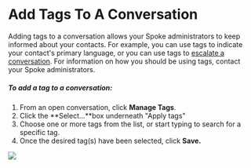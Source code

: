 # Add Tags To A Conversation

Adding tags to a conversation allows your Spoke administrators
to keep informed about your contacts. For example, you can use
tags to indicate your contact's primary language, or you can use
tags to
[escalate a conversation](https://docs.spokerewired.com/article/81-escalate-a-conversation). For information on how you should be using tags, contact your
Spoke administrators.

##### *To add a tag to a conversation:*

1. From an open conversation, click **Manage Tags**.
2. Click the **Select...**box underneath
   "Apply tags"
3. Choose one or more tags from the list, or start typing to
   search for a specific tag.
4. Once the desired tag(s) have been selected, click **Save.**

![](https://s3.amazonaws.com/helpscout.net/docs/assets/5d4878eb2c7d3a330e3c1b86/images/60010656c64fe14d0e1fb2f4/file-xVgIY7fQTF.png)